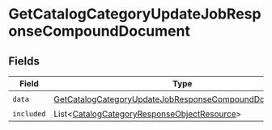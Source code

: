 # GetCatalogCategoryUpdateJobResponseCompoundDocument


## Fields

| Field                                                                                                                                         | Type                                                                                                                                          | Required                                                                                                                                      | Description                                                                                                                                   |
| --------------------------------------------------------------------------------------------------------------------------------------------- | --------------------------------------------------------------------------------------------------------------------------------------------- | --------------------------------------------------------------------------------------------------------------------------------------------- | --------------------------------------------------------------------------------------------------------------------------------------------- |
| `data`                                                                                                                                        | [GetCatalogCategoryUpdateJobResponseCompoundDocumentData](../../models/components/GetCatalogCategoryUpdateJobResponseCompoundDocumentData.md) | :heavy_check_mark:                                                                                                                            | N/A                                                                                                                                           |
| `included`                                                                                                                                    | List\<[CatalogCategoryResponseObjectResource](../../models/components/CatalogCategoryResponseObjectResource.md)>                              | :heavy_minus_sign:                                                                                                                            | N/A                                                                                                                                           |